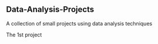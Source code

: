 ## Data-Analysis-Projects
A collection of small projects using data analysis techniques

The 1st project 
